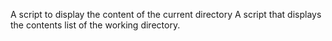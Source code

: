  A script to display the content of the current directory
A script that displays the contents list of the working directory.
